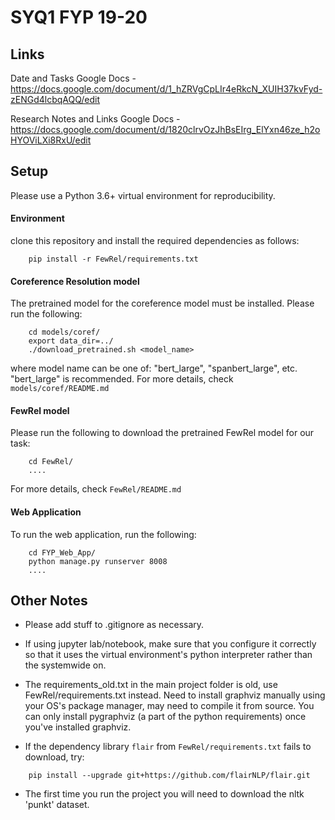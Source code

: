 # SYQ1 FYP 19-20

## Links
Date and Tasks Google Docs - https://docs.google.com/document/d/1_hZRVgCpLIr4eRkcN_XUIH37kvFyd-zENGd4lcbqAQQ/edit

Research Notes and Links Google Docs - https://docs.google.com/document/d/1820clrvOzJhBsEIrg_ElYxn46ze_h2oHYOViLXi8RxU/edit

## Setup
Please use a Python 3.6+ virtual environment for reproducibility. 

#### Environment
clone this repository and install the required dependencies as follows:
```
    pip install -r FewRel/requirements.txt
```

#### Coreference Resolution model
The pretrained model for the coreference model must be installed. Please run the following:
```
    cd models/coref/
    export data_dir=../
    ./download_pretrained.sh <model_name>
```
where model name can be one of: "bert_large", "spanbert_large", etc. "bert_large" is recommended. 
For more details, check `models/coref/README.md`

#### FewRel model
Please run the following to download the pretrained FewRel model for our task:
```
    cd FewRel/ 
    ....
```
For more details, check `FewRel/README.md`

#### Web Application
To run the web application, run the following:
```
    cd FYP_Web_App/
    python manage.py runserver 8008
    ....
```

## Other Notes

* Please add stuff to .gitignore as necessary.

* If using jupyter lab/notebook, make sure that you configure it correctly so that it uses the virtual environment's python interpreter rather than the systemwide on.

* The requirements_old.txt in the main project folder is old, use FewRel/requirements.txt instead. Need to install graphviz manually using your OS's package manager, may need to compile it from source. You can only install pygraphviz (a part of the python requirements) once you've installed graphviz.

* If the dependency library `flair` from `FewRel/requirements.txt` fails to download, try:
```
    pip install --upgrade git+https://github.com/flairNLP/flair.git
```

* The first time you run the project you will need to download the nltk 'punkt' dataset.
